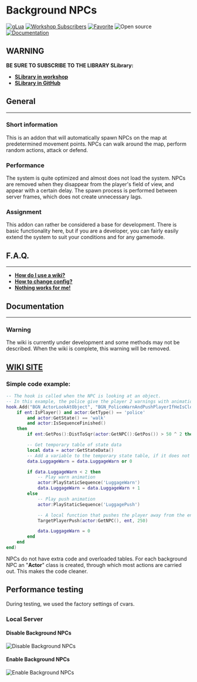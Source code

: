 # Background NPCs

[![gLua](https://img.shields.io/badge/Language-gLua-blue.svg)](https://wiki.facepunch.com/gmod)
[![Workshop Subscribers](https://img.shields.io/badge/Workshop-Over_50000_sub.-green.svg)](https://steamcommunity.com/sharedfiles/filedetails/?id=2341497926)
[![Favorite](https://img.shields.io/badge/Favorite-Over_5000_fav.-1abc9c.svg)](https://steamcommunity.com/sharedfiles/filedetails/?id=2341497926)
![Open source](https://img.shields.io/badge/Open_source-yes-brightgreen.svg)
[![Documentation](https://img.shields.io/badge/Documentation-In_developing-yellow.svg)](https://background-npcs.itpony.ru/wiki)

## WARNING
**BE SURE TO SUBSCRIBE TO THE LIBRARY SLibrary:**
* **[SLibrary in workshop](https://steamcommunity.com/workshop/filedetails/?id=2404080563)**
* **[SLibrary in GitHub](https://github.com/Shark-vil/slib-garrysmod)**

## General
***
### **Short information**
This is an addon that will automatically spawn NPCs on the map at predetermined movement points. NPCs can walk around the map, perform random actions, attack or defend.

### **Performance**
The system is quite optimized and almost does not load the system. NPCs are removed when they disappear from the player's field of view, and appear with a certain delay. The spawn process is performed between server frames, which does not create unnecessary lags.

### **Assignment**
This addon can rather be considered a base for development. There is basic functionality here, but if you are a developer, you can fairly easily extend the system to suit your conditions and for any gamemode.

## F.A.Q.
***
* **[How do I use a wiki?](https://background-npcs.itpony.ru/wiki/How%20do%20I%20use%20a%20wiki?)**
* **[How to change config?](https://background-npcs.itpony.ru/wiki/How%20to%20change%20config)**
* **[Nothing works for me!](https://background-npcs.itpony.ru/wiki/Nothing%20works%20for%20me!)**

## Documentation
***
### **Warning**
The wiki is currently under development and some methods may not be described. When the wiki is complete, this warning will be removed.

[WIKI SITE](https://background-npcs.itpony.ru/wiki)
---

### **Simple code example:**
```LUA
-- The hook is called when the NPC is looking at an object.
-- In this example, the police give the player 2 warnings with animation, and then push him away.
hook.Add("BGN_ActorLookAtObject", "BGN_PoliceWarnAndPushPlayerIfHeIsClose", function(actor, ent)
    if ent:IsPlayer() and actor:GetType() == 'police'
        and actor:GetState() == 'walk'
        and actor:IsSequenceFinished()
    then
        if ent:GetPos():DistToSqr(actor:GetNPC():GetPos()) > 50 ^ 2 then return end

        -- Get temporary table of state data
        local data = actor:GetStateData()
        -- Add a variable to the temporary state table, if it does not exist
        data.LuggageWarn = data.LuggageWarn or 0

        if data.LuggageWarn < 2 then
            -- Play warn animation
            actor:PlayStaticSequence('LuggageWarn')
            data.LuggageWarn = data.LuggageWarn + 1
        else
            -- Play push animation
            actor:PlayStaticSequence('LuggagePush')

            -- A local function that pushes the player away from the entity
            TargetPlayerPush(actor:GetNPC(), ent, 250)

            data.LuggageWarn = 0
        end
    end
end)
```

NPCs do not have extra code and overloaded tables. For each background NPC an "**Actor**" class is created, through which most actions are carried out. This makes the code cleaner.

## Performance testing
During testing, we used the factory settings of cvars.

### Local Server
#### **Disable Background NPCs**
![Disable Background NPCs](https://i.imgur.com/Gf6ZKPM.jpg)

#### **Enable Background NPCs**
![Enable Background NPCs](https://i.imgur.com/xDAcsvn.png)